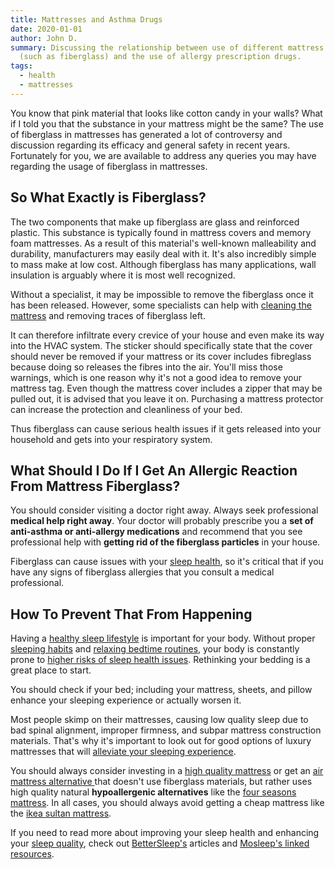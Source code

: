 ```yaml
---
title: Mattresses and Asthma Drugs
date: 2020-01-01
author: John D.
summary: Discussing the relationship between use of different mattress materials
  (such as fiberglass) and the use of allergy prescription drugs.
tags:
  - health
  - mattresses
---
```

You know that pink material that looks like cotton candy in your walls? What if I told you that the substance in your mattress might be the same? The use of fiberglass in mattresses has generated a lot of controversy and discussion regarding its efficacy and general safety in recent years. Fortunately for you, we are available to address any queries you may have regarding the usage of fiberglass in mattresses.

## So What Exactly is Fiberglass?

The two components that make up fiberglass are glass and reinforced plastic. This substance is typically found in mattress covers and memory foam mattresses. As a result of this material's well-known malleability and durability, manufacturers may easily deal with it. It's also incredibly simple to mass make at low cost. Although fiberglass has many applications, wall insulation is arguably where it is most well recognized.

Without a specialist, it may be impossible to remove the fiberglass once it has been released. However, some specialists can help with [cleaning the mattress](https://www.goodhousekeeping.com/uk/product-reviews/a678826/best-garment-steamers-tested/) and removing traces of fiberglass left.

It can therefore infiltrate every crevice of your house and even make its way into the HVAC system. The sticker should specifically state that the cover should never be removed if your mattress or its cover includes fibreglass because doing so releases the fibres into the air. You'll miss those warnings, which is one reason why it's not a good idea to remove your mattress tag. Even though the mattress cover includes a zipper that may be pulled out, it is advised that you leave it on. Purchasing a mattress protector can increase the protection and cleanliness of your bed.

Thus fiberglass can cause serious health issues if it gets released into your household and gets into your respiratory system.

## What Should I Do If I Get An Allergic Reaction From Mattress Fiberglass?

You should consider visiting a doctor right away. Always seek professional **medical help right away**. Your doctor will probably prescribe you a **set of anti-asthma or anti-allergy medications** and recommend that you see professional help with **getting rid of the fiberglass particles** in your house.

Fiberglass can cause issues with your [sleep health](https://archive.jsonline.com/blogs/sports/46709687.html), so it's critical that if you have any signs of fiberglass allergies that you consult a medical professional.

## How To Prevent That From Happening

Having a [healthy sleep lifestyle](https://sleepreviewmag.com/sleep-disorders/breathing-disorders/obstructive-sleep-apnea/reggie-white-foundation-releases-educational-dvd/) is important for your body. Without proper [sleeping habits](https://sleepreviewmag.com/events/11th-annual-west-virginia-sleep-society-sleep-retreat/) and [relaxing bedtime routines](https://www.cpaptalk.com/viewtopic/t49686/What-does-Untreated-Sleep-Apnea-do-to-you.html), your body is constantly prone to [higher risks of sleep health issues](https://www.aastweb.org/blog/aast-wants-to-hear-from-your-state-sleep-society). Rethinking your bedding is a great place to start.

You should check if your bed; including your mattress, sheets, and pillow enhance your sleeping experience or actually worsen it.

Most people skimp on their mattresses, causing low quality sleep due to bad spinal alignment, improper firmness, and subpar mattress construction materials. That's why it's important to look out for good options of luxury mattresses that will [alleviate your sleeping experience](http://www.hmenews.com/article/sleep-apnea-theres-app). 

You should always consider investing in a [high quality mattress](https://sleepiverse.com) or get an [air mattress alternative ](https://sleepiverse.com/faqs/air-mattress-alternatives/)that doesn't use fiberglass materials, but rather uses high quality natural **hypoallergenic alternatives** like the [four seasons mattress](https://sleepiverse.com/mattress-reviews/four-seasons-mattress-review/). In all cases, you should always avoid getting a cheap mattress like the [ikea sultan mattress](https://sleepiverse.com/mattress-reviews/ikea-sultan-mattress-review/).



If you need to read more about improving your sleep health and enhancing your [sleep quality](https://hmenews.vgmforbin.com/article/sleep-apnea-theres-app), check out [BetterSleep's](https://www.bettersleep.com/blog/5-habits-to-help-you-wake-up-in-the-morning/) articles and [Mosleep's linked resources](http://www.mosleep.org/links.html).